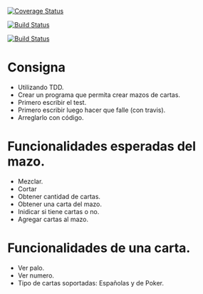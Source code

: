 [![Coverage Status](https://coveralls.io/repos/github/maurotebay/TDD2018/badge.svg?branch=master)](https://coveralls.io/github/maurotebay/TDD2018?branch=master)

[![Build Status](https://travis-ci.org/maurotebay/TDD2018.svg?branch=master)](https://travis-ci.org/maurotebay/TDD2018)

[![Build Status](https://scrutinizer-ci.com/g/maurotebay/TDD2018/badges/build.png?b=master)](https://scrutinizer-ci.com/g/maurotebay/TDD2018/build-status/master)

# Consigna

- Utilizando TDD.
- Crear un programa que permita crear mazos de cartas.
- Primero escribir el test.
- Primero escribir luego hacer que falle (con travis).
- Arreglarlo con código.

# Funcionalidades esperadas del mazo.

- Mezclar.
- Cortar
- Obtener cantidad de cartas.
- Obtener una carta del mazo.
- Inidicar si tiene cartas o no.
- Agregar cartas al mazo.

# Funcionalidades de una carta.

- Ver palo.
- Ver numero.
- Tipo de cartas soportadas: Españolas y de Poker.
